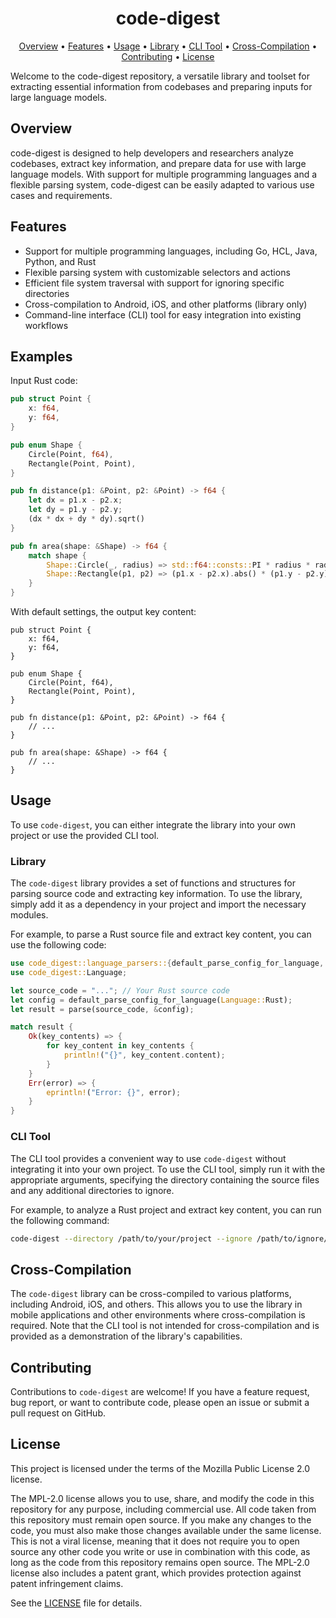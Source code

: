 <h1 align="center">
  code-digest
</h1>

<p align="center">
    <a href="#overview">Overview</a> •
    <a href="#features">Features</a> •
    <a href="#usage">Usage</a> •
    <a href="#library">Library</a> •
    <a href="#cli-tool">CLI Tool</a> •
    <a href="#cross-compilation">Cross-Compilation</a> •
    <a href="#contributing">Contributing</a> •
    <a href="#license">License</a>
</p>

Welcome to the code-digest repository, a versatile library and toolset for
extracting essential information from codebases and preparing inputs for large
language models.

## Overview

code-digest is designed to help developers and researchers analyze codebases,
extract key information, and prepare data for use with large language models.
With support for multiple programming languages and a flexible parsing system,
code-digest can be easily adapted to various use cases and requirements.

## Features

- Support for multiple programming languages, including Go, HCL, Java, Python,
  and Rust
- Flexible parsing system with customizable selectors and actions
- Efficient file system traversal with support for ignoring specific directories
- Cross-compilation to Android, iOS, and other platforms (library only)
- Command-line interface (CLI) tool for easy integration into existing workflows

## Examples

Input Rust code:

```rust
pub struct Point {
    x: f64,
    y: f64,
}

pub enum Shape {
    Circle(Point, f64),
    Rectangle(Point, Point),
}

pub fn distance(p1: &Point, p2: &Point) -> f64 {
    let dx = p1.x - p2.x;
    let dy = p1.y - p2.y;
    (dx * dx + dy * dy).sqrt()
}

pub fn area(shape: &Shape) -> f64 {
    match shape {
        Shape::Circle(_, radius) => std::f64::consts::PI * radius * radius,
        Shape::Rectangle(p1, p2) => (p1.x - p2.x).abs() * (p1.y - p2.y).abs(),
    }
}
```

With default settings, the output key content:

```text
pub struct Point {
    x: f64,
    y: f64,
}

pub enum Shape {
    Circle(Point, f64),
    Rectangle(Point, Point),
}

pub fn distance(p1: &Point, p2: &Point) -> f64 {
    // ...
}

pub fn area(shape: &Shape) -> f64 {
    // ...
}
```

## Usage

To use `code-digest`, you can either integrate the library into your own project
or use the provided CLI tool.

### Library

The `code-digest` library provides a set of functions and structures for parsing
source code and extracting key information. To use the library, simply add it as
a dependency in your project and import the necessary modules.

For example, to parse a Rust source file and extract key content, you can use
the following code:

```rust
use code_digest::language_parsers::{default_parse_config_for_language, parse};
use code_digest::Language;

let source_code = "..."; // Your Rust source code
let config = default_parse_config_for_language(Language::Rust);
let result = parse(source_code, &config);

match result {
    Ok(key_contents) => {
        for key_content in key_contents {
            println!("{}", key_content.content);
        }
    }
    Err(error) => {
        eprintln!("Error: {}", error);
    }
}
```

### CLI Tool

The CLI tool provides a convenient way to use `code-digest` without integrating
it into your own project. To use the CLI tool, simply run it with the
appropriate arguments, specifying the directory containing the source files and
any additional directories to ignore.

For example, to analyze a Rust project and extract key content, you can run the
following command:

```sh
code-digest --directory /path/to/your/project --ignore /path/to/ignore/directory
```

## Cross-Compilation

The `code-digest` library can be cross-compiled to various platforms, including
Android, iOS, and others. This allows you to use the library in mobile
applications and other environments where cross-compilation is required. Note
that the CLI tool is not intended for cross-compilation and is provided as a
demonstration of the library's capabilities.

## Contributing

Contributions to `code-digest` are welcome! If you have a feature request, bug
report, or want to contribute code, please open an issue or submit a pull
request on GitHub.

## License

This project is licensed under the terms of the Mozilla Public License 2.0
license.

The MPL-2.0 license allows you to use, share, and modify the code in this
repository for any purpose, including commercial use. All code taken from this
repository must remain open source. If you make any changes to the code, you
must also make those changes available under the same license. This is not a
viral license, meaning that it does not require you to open source any other
code you write or use in combination with this code, as long as the code from
this repository remains open source. The MPL-2.0 license also includes a patent
grant, which provides protection against patent infringement claims.

See the [LICENSE](LICENSE) file for details.
